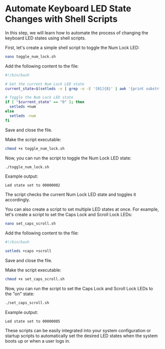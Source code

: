 # Automate Keyboard LED State Changes with Shell Scripts

In this step, we will learn how to automate the process of changing the keyboard LED states using shell scripts.

First, let's create a simple shell script to toggle the Num Lock LED:

```bash
nano toggle_num_lock.sh
```

Add the following content to the file:

```bash
#!/bin/bash

# Get the current Num Lock LED state
current_state=$(setleds -v | grep -o -E '[01]{8}' | awk '{print substr($1,7,1)}')

# Toggle the Num Lock LED state
if [ "$current_state" == "0" ]; then
  setleds +num
else
  setleds -num
fi
```

Save and close the file.

Make the script executable:

```bash
chmod +x toggle_num_lock.sh
```

Now, you can run the script to toggle the Num Lock LED state:

```bash
./toggle_num_lock.sh
```

Example output:

```
Led state set to 00000002
```

The script checks the current Num Lock LED state and toggles it accordingly.

You can also create a script to set multiple LED states at once. For example, let's create a script to set the Caps Lock and Scroll Lock LEDs:

```bash
nano set_caps_scroll.sh
```

Add the following content to the file:

```bash
#!/bin/bash

setleds +caps +scroll
```

Save and close the file.

Make the script executable:

```bash
chmod +x set_caps_scroll.sh
```

Now, you can run the script to set the Caps Lock and Scroll Lock LEDs to the "on" state:

```bash
./set_caps_scroll.sh
```

Example output:

```
Led state set to 00000005
```

These scripts can be easily integrated into your system configuration or startup scripts to automatically set the desired LED states when the system boots up or when a user logs in.
